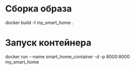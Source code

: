 # Сборка образа

docker build -t my_smart_home . 

# Запуск контейнера

docker run --name smart_home_container -d -p 8000:8000 my_smart_home
